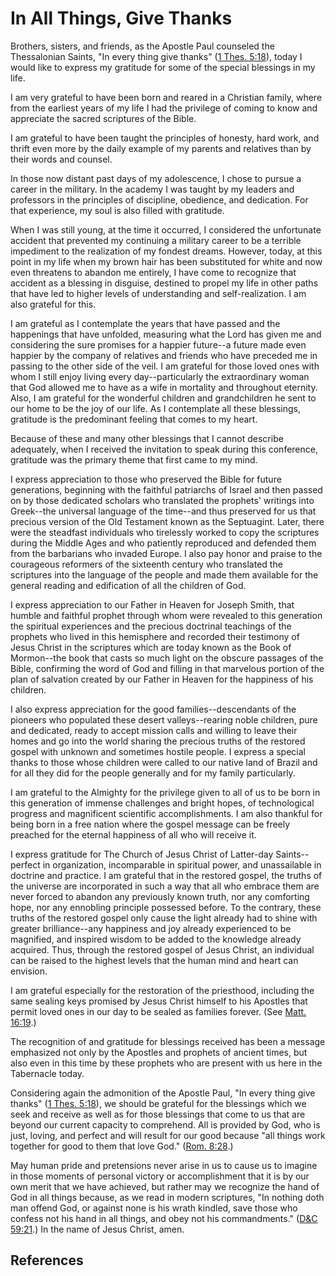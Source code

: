 # In All Things, Give Thanks

Brothers, sisters, and friends, as the Apostle Paul counseled the Thessalonian
Saints, "In every thing give thanks" ([1 Thes.
5:18](/scriptures/nt/1-thes/5.18?lang=eng#17)), today I would like to express
my gratitude for some of the special blessings in my life.

I am very grateful to have been born and reared in a Christian family, where
from the earliest years of my life I had the privilege of coming to know and
appreciate the sacred scriptures of the Bible.

I am grateful to have been taught the principles of honesty, hard work, and
thrift even more by the daily example of my parents and relatives than by
their words and counsel.

In those now distant past days of my adolescence, I chose to pursue a career
in the military. In the academy I was taught by my leaders and professors in
the principles of discipline, obedience, and dedication. For that experience,
my soul is also filled with gratitude.

When I was still young, at the time it occurred, I considered the unfortunate
accident that prevented my continuing a military career to be a terrible
impediment to the realization of my fondest dreams. However, today, at this
point in my life when my brown hair has been substituted for white and now
even threatens to abandon me entirely, I have come to recognize that accident
as a blessing in disguise, destined to propel my life in other paths that have
led to higher levels of understanding and self-realization. I am also grateful
for this.

I am grateful as I contemplate the years that have passed and the happenings
that have unfolded, measuring what the Lord has given me and considering the
sure promises for a happier future--a future made even happier by the company
of relatives and friends who have preceded me in passing to the other side of
the veil. I am grateful for those loved ones with whom I still enjoy living
every day--particularly the extraordinary woman that God allowed me to have as
a wife in mortality and throughout eternity. Also, I am grateful for the
wonderful children and grandchildren he sent to our home to be the joy of our
life. As I contemplate all these blessings, gratitude is the predominant
feeling that comes to my heart.

Because of these and many other blessings that I cannot describe adequately,
when I received the invitation to speak during this conference, gratitude was
the primary theme that first came to my mind.

I express appreciation to those who preserved the Bible for future
generations, beginning with the faithful patriarchs of Israel and then passed
on by those dedicated scholars who translated the prophets' writings into
Greek--the universal language of the time--and thus preserved for us that
precious version of the Old Testament known as the Septuagint. Later, there
were the steadfast individuals who tirelessly worked to copy the scriptures
during the Middle Ages and who patiently reproduced and defended them from the
barbarians who invaded Europe. I also pay honor and praise to the courageous
reformers of the sixteenth century who translated the scriptures into the
language of the people and made them available for the general reading and
edification of all the children of God.

I express appreciation to our Father in Heaven for Joseph Smith, that humble
and faithful prophet through whom were revealed to this generation the
spiritual experiences and the precious doctrinal teachings of the prophets who
lived in this hemisphere and recorded their testimony of Jesus Christ in the
scriptures which are today known as the Book of Mormon--the book that casts so
much light on the obscure passages of the Bible, confirming the word of God
and filling in that marvelous portion of the plan of salvation created by our
Father in Heaven for the happiness of his children.

I also express appreciation for the good families--descendants of the pioneers
who populated these desert valleys--rearing noble children, pure and
dedicated, ready to accept mission calls and willing to leave their homes and
go into the world sharing the precious truths of the restored gospel with
unknown and sometimes hostile people. I express a special thanks to those
whose children were called to our native land of Brazil and for all they did
for the people generally and for my family particularly.

I am grateful to the Almighty for the privilege given to all of us to be born
in this generation of immense challenges and bright hopes, of technological
progress and magnificent scientific accomplishments. I am also thankful for
being born in a free nation where the gospel message can be freely preached
for the eternal happiness of all who will receive it.

I express gratitude for The Church of Jesus Christ of Latter-day Saints--
perfect in organization, incomparable in spiritual power, and unassailable in
doctrine and practice. I am grateful that in the restored gospel, the truths
of the universe are incorporated in such a way that all who embrace them are
never forced to abandon any previously known truth, nor any comforting hope,
nor any ennobling principle possessed before. To the contrary, these truths of
the restored gospel only cause the light already had to shine with greater
brilliance--any happiness and joy already experienced to be magnified, and
inspired wisdom to be added to the knowledge already acquired. Thus, through
the restored gospel of Jesus Christ, an individual can be raised to the
highest levels that the human mind and heart can envision.

I am grateful especially for the restoration of the priesthood, including the
same sealing keys promised by Jesus Christ himself to his Apostles that permit
loved ones in our day to be sealed as families forever. (See [Matt.
16:19](/scriptures/nt/matt/16.19?lang=eng#18).)

The recognition of and gratitude for blessings received has been a message
emphasized not only by the Apostles and prophets of ancient times, but also
even in this time by these prophets who are present with us here in the
Tabernacle today.

Considering again the admonition of the Apostle Paul, "In every thing give
thanks" ([1 Thes. 5:18](/scriptures/nt/1-thes/5.18?lang=eng#17)), we should be
grateful for the blessings which we seek and receive as well as for those
blessings that come to us that are beyond our current capacity to comprehend.
All is provided by God, who is just, loving, and perfect and will result for
our good because "all things work together for good to them that love God."
([Rom. 8:28](/scriptures/nt/rom/8.28?lang=eng#27).)

May human pride and pretensions never arise in us to cause us to imagine in
those moments of personal victory or accomplishment that it is by our own
merit that we have achieved, but rather may we recognize the hand of God in
all things because, as we read in modern scriptures, "In nothing doth man
offend God, or against none is his wrath kindled, save those who confess not
his hand in all things, and obey not his commandments." ([D&amp;C
59:21](/scriptures/dc-testament/dc/59.21?lang=eng#20).) In the name of Jesus
Christ, amen.

## References

